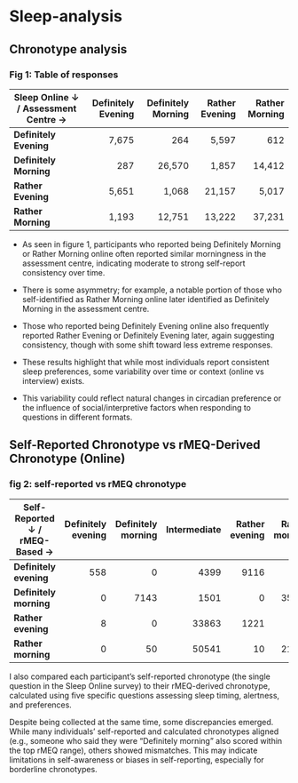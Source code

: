 # Sleep-analysis
## Chronotype analysis 

### Fig 1: Table of responses

| Sleep Online ↓ / Assessment Centre → | Definitely Evening | Definitely Morning | Rather Evening | Rather Morning |
|--------------------------------------|--------------------:|--------------------:|----------------:|----------------:|
| **Definitely Evening**               | 7,675               | 264                | 5,597           | 612             |
| **Definitely Morning**              | 287                 | 26,570             | 1,857           | 14,412          |
| **Rather Evening**                  | 5,651               | 1,068              | 21,157          | 5,017           |
| **Rather Morning**                  | 1,193               | 12,751             | 13,222          | 37,231          |

- As seen in figure 1, participants who reported being Definitely Morning or Rather Morning online often reported similar morningness in the assessment centre, indicating moderate to strong self-report consistency over time.

- There is some asymmetry; for example, a notable portion of those who self-identified as Rather Morning online later identified as Definitely Morning in the assessment centre.

- Those who reported being Definitely Evening online also frequently reported Rather Evening or Definitely Evening later, again suggesting consistency, though with some shift toward less extreme responses.

- These results highlight that while most individuals report consistent sleep preferences, some variability over time or context (online vs interview) exists.

- This variability could reflect natural changes in circadian preference or the influence of social/interpretive factors when responding to questions in different formats.


## Self-Reported Chronotype vs rMEQ-Derived Chronotype (Online)
### fig 2: self-reported vs rMEQ chronotype

| Self-Reported ↓ / rMEQ-Based → | Definitely evening | Definitely morning | Intermediate | Rather evening | Rather morning |
|-------------------------------|--------------------:|--------------------:|-------------:|----------------:|----------------:|
| **Definitely evening**        |                 558 |                   0 |        4399  |           9116  |               1 |
| **Definitely morning**        |                   0 |                7143 |        1501  |              0  |           35275 |
| **Rather evening**            |                   8 |                   0 |       33863  |           1221  |              69 |
| **Rather morning**            |                   0 |                  50 |       50541  |             10  |           21287 |



I also compared each participant’s self-reported chronotype (the single question in the Sleep Online survey) to their rMEQ-derived chronotype, calculated using five specific questions assessing sleep timing, alertness, and preferences.

Despite being collected at the same time, some discrepancies emerged. While many individuals’ self-reported and calculated chronotypes aligned (e.g., someone who said they were “Definitely morning” also scored within the top rMEQ range), others showed mismatches. This may indicate limitations in self-awareness or biases in self-reporting, especially for borderline chronotypes.
